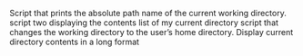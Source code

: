 Script that prints the absolute path name of the current working directory.
 script two displaying the contents list of my current directory
script that changes the working directory to the user’s home directory.
Display current directory contents in a long format

